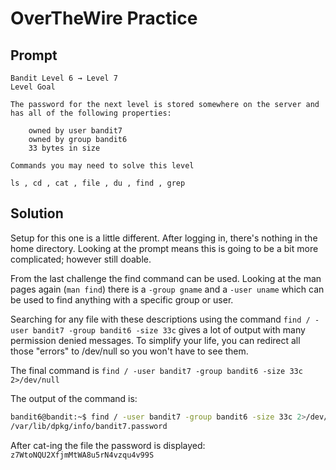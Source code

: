 # OverTheWire Practice

## Prompt

```text
Bandit Level 6 → Level 7
Level Goal

The password for the next level is stored somewhere on the server and has all of the following properties:

    owned by user bandit7
    owned by group bandit6
    33 bytes in size

Commands you may need to solve this level

ls , cd , cat , file , du , find , grep
```

## Solution

Setup for this one is a little different. After logging in, there's nothing in the home directory. Looking at the prompt means this is going to be a bit more complicated; however still doable.

From the last challenge the find command can be used. Looking at the man pages again (`man find`) there is a `-group gname` and a `-user uname` which can be used to find anything with a specific group or user.

Searching for any file with these descriptions using the command `find / -user bandit7 -group bandit6 -size 33c` gives a lot of output with many permission denied messages. To simplify your life, you can redirect all those "errors" to /dev/null so you won't have to see them.

The final command is `find / -user bandit7 -group bandit6 -size 33c 2>/dev/null`

The output of the command is:

```bash
bandit6@bandit:~$ find / -user bandit7 -group bandit6 -size 33c 2>/dev/null
/var/lib/dpkg/info/bandit7.password
```

After cat-ing the file the password is displayed: `z7WtoNQU2XfjmMtWA8u5rN4vzqu4v99S`
